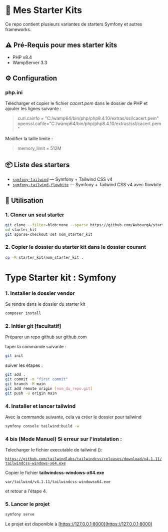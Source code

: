 # 🎯 Mes Starter Kits

Ce repo contient plusieurs variantes de starters Symfony et autres frameworks.

## ⚠️ Pré-Requis pour mes starter kits
- PHP v8.4
- WampServer 3.3
  
## ⚙️ Configuration

### php.ini

Télécharger et copier le fichier _cacert.pem_ dans le dossier de PHP et ajouter les lignes suivante :

>  curl.cainfo = "C:/wamp64/bin/php/php8.4.10/extras/ssl/cacert.pem"
>  openssl.cafile="C:/wamp64/bin/php/php8.4.10/extras/ssl/cacert.pem"

Modifier la taille limite :
>memory_limit = 512M

## 📦 Liste des starters

- [`symfony-tailwind`](./symfony-tailwind/) — Symfony + Tailwind CSS v4
- [`symfony-tailwind-flowbite`](./symfony-tailwind-flowbite/) — Symfony + Tailwind CSS v4 avec flowbite


## 🧰 Utilisation

### 1. Cloner un seul starter

```bash
git clone --filter=blob:none --sparse https://github.com/AubourgA/starter_kit.git
cd starter_kit
git sparse-checkout set nom_starter_kit
````

### 2. Copier le dossier du starter kit dans le dossier courant

````bash
cp -R starter_kit/nom_starter_kit .
````

# Type Starter kit : Symfony

### 1. Installer le dossier vendor

Se rendre dans le dossier du starter kit

````bash
composer install
`````

### 2. Initier git [facultatif]

Préparer un repo github sur github.com

taper la commande suivante :
````bash
git init
````

suiver les étapes :
````bash
git add .
git commit -m "first commit"
git branch -M main
git add remote origin [nom_du_repo.git]
git push -u origin main
````


### 4. Installer et lancer tailwind
Avec la commande suivante, cela va créer le dossier pour tailwind
````bash
symfony console tailwind:build -w
````
### 4 bis (Mode Manuel) Si erreur sur l'instalation :

Telecharger le fichier executable de tailwind ():


[`https://github.com/tailwindlabs/tailwindcss/releases/download/v4.1.11/tailwindcss-windows-x64.exe`](https://github.com/tailwindlabs/tailwindcss/releases/download/v4.1.11/tailwindcss-windows-x64.exe)

Copier le fichier **tailwindcss-windows-x64.exe**
````
var/tailwind/v4.1.11/tailwindcss-windowsx64.exe
````

et retour a l'étape 4.

### 5. Lancer le projet

```bash
symfony serve
````

Le projet est disponible à  [https://127.0.0.1:8000](https://127.0.0.1:8000)
